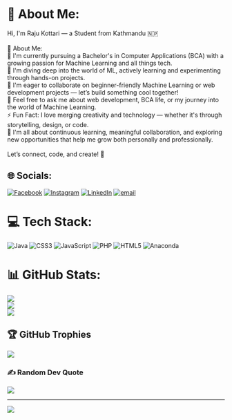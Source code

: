 # 💫 About Me:
Hi, I'm Raju Kottari — a Student from Kathmandu 🇳🇵<br><br>💫 About Me:<br>👋 I'm currently pursuing a Bachelor's in Computer Applications (BCA) with a growing passion for Machine Learning and all things tech.<br>🔭 I'm diving deep into the world of ML, actively learning and experimenting through hands-on projects.<br>👯 I'm eager to collaborate on beginner-friendly Machine Learning or web development projects — let’s build something cool together!<br>💬 Feel free to ask me about web development, BCA life, or my journey into the world of Machine Learning.<br>⚡ Fun Fact: I love merging creativity and technology — whether it's through storytelling, design, or code.<br>🎯 I'm all about continuous learning, meaningful collaboration, and exploring new opportunities that help me grow both personally and professionally.<br><br>Let’s connect, code, and create! 🚀


## 🌐 Socials:
[![Facebook](https://img.shields.io/badge/Facebook-%231877F2.svg?logo=Facebook&logoColor=white)](https://facebook.com/RajuXettri ) [![Instagram](https://img.shields.io/badge/Instagram-%23E4405F.svg?logo=Instagram&logoColor=white)](https://instagram.com/kottariraju) [![LinkedIn](https://img.shields.io/badge/LinkedIn-%230077B5.svg?logo=linkedin&logoColor=white)](https://linkedin.com/in/RajuKottari) [![email](https://img.shields.io/badge/Email-D14836?logo=gmail&logoColor=white)](mailto:rajukottari15@gmail.com) 

# 💻 Tech Stack:
![Java](https://img.shields.io/badge/java-%23ED8B00.svg?style=for-the-badge&logo=openjdk&logoColor=white) ![CSS3](https://img.shields.io/badge/css3-%231572B6.svg?style=for-the-badge&logo=css3&logoColor=white) ![JavaScript](https://img.shields.io/badge/javascript-%23323330.svg?style=for-the-badge&logo=javascript&logoColor=%23F7DF1E) ![PHP](https://img.shields.io/badge/php-%23777BB4.svg?style=for-the-badge&logo=php&logoColor=white) ![HTML5](https://img.shields.io/badge/html5-%23E34F26.svg?style=for-the-badge&logo=html5&logoColor=white) ![Anaconda](https://img.shields.io/badge/Anaconda-%2344A833.svg?style=for-the-badge&logo=anaconda&logoColor=white)
# 📊 GitHub Stats:
![](https://github-readme-stats.vercel.app/api?username=rajukottari&theme=dark&hide_border=false&include_all_commits=false&count_private=false)<br/>
![](https://nirzak-streak-stats.vercel.app/?user=rajukottari&theme=dark&hide_border=false)<br/>
![](https://github-readme-stats.vercel.app/api/top-langs/?username=rajukottari&theme=dark&hide_border=false&include_all_commits=false&count_private=false&layout=compact)

## 🏆 GitHub Trophies
![](https://github-profile-trophy.vercel.app/?username=rajukottari&theme=radical&no-frame=false&no-bg=true&margin-w=4)

### ✍️ Random Dev Quote
![](https://quotes-github-readme.vercel.app/api?type=vetical&theme=radical)

---
[![](https://visitcount.itsvg.in/api?id=rajukottari&icon=0&color=0)](https://visitcount.itsvg.in)

<!-- Proudly created with GPRM ( https://gprm.itsvg.in ) -->
